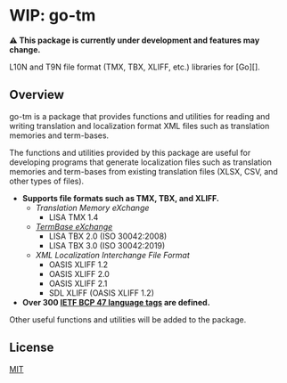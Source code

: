 # WIP: go-tm

**:warning: This package is currently under development and features may change.**

L10N and T9N file format (TMX, TBX, XLIFF, etc.) libraries for [Go][].

## Overview

go-tm is a package that provides functions and utilities for reading and writing translation and localization format XML files such as translation memories and term-bases.

The functions and utilities provided by this package are useful for developing programs that generate localization files such as translation memories and term-bases from existing translation files (XLSX, CSV, and other types of files).

- **Supports file formats such as TMX, TBX, and XLIFF.**
  - _Translation Memory eXchange_
    - LISA TMX 1.4
  - _[TermBase eXchange](https://www.tbxinfo.net/)_
    - LISA TBX 2.0 (ISO 30042:2008)
    - LISA TBX 3.0 (ISO 30042:2019)
  - _XML Localization Interchange File Format_
    - OASIS XLIFF 1.2
    - OASIS XLIFF 2.0
    - OASIS XLIFF 2.1
    - SDL XLIFF (OASIS XLIFF 1.2)
- **Over 300 [IETF BCP 47 language tags](docs/ietf-bcp-47-language-tags.md) are defined.**

Other useful functions and utilities will be added to the package.

## License

[MIT](LICENSE)
